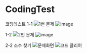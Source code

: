 # CodingTest
 코딩테스트
1-1
![1번 문제](https://github.com/user-attachments/assets/04e435c0-aca1-4bba-90f8-f53609fb2144)
![image](https://github.com/user-attachments/assets/ed2021fe-07cf-49bb-8ead-99fdb168d58a)

1-2
![2번 문제](https://github.com/user-attachments/assets/ee9ac757-03ec-48d3-821b-920db47801ea)
![image](https://github.com/user-attachments/assets/ed2021fe-07cf-49bb-8ead-99fdb168d58a)

2-2 소수 찾기
![문제화면](https://github.com/user-attachments/assets/9f3f4e50-8f4d-4334-b7cf-753596e3be26)
![코드 클리어](https://github.com/user-attachments/assets/e25093b1-ef29-4765-b538-fe0943fecbd3)

